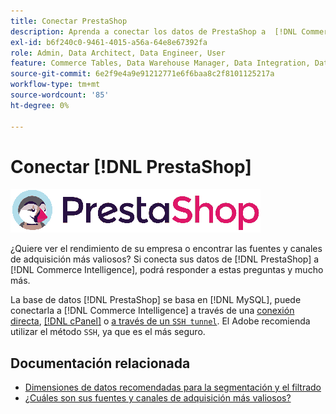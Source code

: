 ```yaml
---
title: Conectar PrestaShop
description: Aprenda a conectar los datos de PrestaShop a  [!DNL Commerce Intelligence].
exl-id: b6f240c0-9461-4015-a56a-64e8e67392fa
role: Admin, Data Architect, Data Engineer, User
feature: Commerce Tables, Data Warehouse Manager, Data Integration, Data Import/Export
source-git-commit: 6e2f9e4a9e91212771e6f6baa8c2f8101125217a
workflow-type: tm+mt
source-wordcount: '85'
ht-degree: 0%

---
```


# Conectar [!DNL PrestaShop]

![](../../../assets/Prestashop-logo.png)

¿Quiere ver el rendimiento de su empresa o encontrar las fuentes y canales de adquisición más valiosos? Si conecta sus datos de [!DNL PrestaShop] a [!DNL Commerce Intelligence], podrá responder a estas preguntas y mucho más.

La base de datos [!DNL PrestaShop] se basa en [!DNL MySQL], puede conectarla a [!DNL Commerce Intelligence] a través de una [conexión directa](../integrations/mysql-via-a-direct-connection.md), [[!DNL cPanel]](../integrations/mysql-via-cpanel.md) o [a través de un `SSH tunnel`](../integrations/mysql-via-ssh-tunnel.md). El Adobe recomienda utilizar el método `SSH`, ya que es el más seguro.

## Documentación relacionada

* [Dimensiones de datos recomendadas para la segmentación y el filtrado](../../../best-practices/segment-filter.md)
* [¿Cuáles son sus fuentes y canales de adquisición más valiosos?](../../analysis/most-value-source-channel.md)
